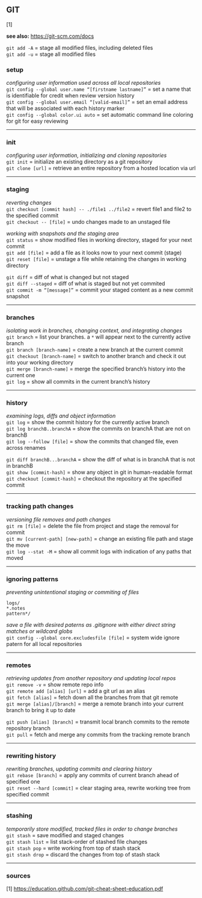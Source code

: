 
## GIT
[1]

**see also:** https://git-scm.com/docs

`git add -A` = stage all modified files, including deleted files  
`git add -u` = stage all modified files  

### setup

*configuring user information used across all local repositories*   
`git config --global user.name “[firstname lastname]”` = set a name that is identifiable for credit when review version history  
`git config --global user.email “[valid-email]”`       = set an email address that will be associated with each history marker  
`git config --global color.ui auto`                    = set automatic command line coloring for git for easy reviewing

---
### init

*configuring user information, initializing and cloning repositories*  
`git init`        = initialize an existing directory as a git repository  
`git clone [url]` = retrieve an entire repository from a hosted location via url

---
### staging

*reverting changes*  
`git checkout [commit hash] -- ./file1 ../file2` = revert file1 and file2 to the specified commit  
`git checkout -- [file]`                         = undo changes made to an unstaged file

*working with snapshots and the staging area*  
`git status`                = show modified files in working directory, staged for your next commit  
`git add [file]`            = add a file as it looks now to your next commit (stage)  
`git reset [file]`          = unstage a file while retaining the changes in working directory  

`git diff`                  = diff of what is changed but not staged  
`git diff --staged`         = diff of what is staged but not yet commited  
`git commit -m “[message]”` = commit your staged content as a new commit snapshot

---
### branches

*isolating work in branches, changing context, and integrating changes*  
`git branch`                 = list your branches. a `*` will appear next to the currently active branch  
`git branch [branch-name]`   = create a new branch at the current commit  
`git checkout [branch-name]` = switch to another branch and check it out into your working directory  
`git merge [branch-name]`    = merge the specified branch’s history into the current one  
`git log`                    = show all commits in the current branch’s history

---
### history

*examining logs, diffs and object information*  
`git log`                    = show the commit history for the currently active branch  
`git log branchB..branchA`   = show the commits on branchA that are not on branchB  
`git log --follow [file]`    = show the commits that changed file, even across renames  

`git diff branchB...branchA` = show the diff of what is in branchA that is not in branchB  
`git show [commit-hash]`     = show any object in git in human-readable format  
`git checkout [commit-hash]` = checkout the repository at the specified commit

---
### tracking path changes

*versioning file removes and path changes*  
`git rm [file]`                    = delete the file from project and stage the removal for commit  
`git mv [current-path] [new-path]` = change an existing file path and stage the move  
`git log --stat -M`                = show all commit logs with indication of any paths that moved

---
### ignoring patterns

*preventing unintentional staging or commiting of files*  
```
logs/
*.notes
pattern*/
```
*save a file with desired paterns as .gitignore with either direct string matches or wildcard globs*  
`git config --global core.excludesfile [file]` = system wide ignore patern for all local repositories

---
### remotes

*retrieving updates from another repository and updating local repos*  
`git remove -v`                = show remote repo info  
`git remote add [alias] [url]` = add a git url as an alias  
`git fetch [alias]`            = fetch down all the branches from that git remote  
`git merge [alias]/[branch]`   = merge a remote branch into your current branch to bring it up to date  

`git push [alias] [branch]`    = transmit local branch commits to the remote repository branch  
`git pull`                     = fetch and merge any commits from the tracking remote branch

---
### rewriting history

*rewriting branches, updating commits and clearing history*  
`git rebase [branch]`       = apply any commits of current branch ahead of specified one  
`git reset --hard [commit]` = clear staging area, rewrite working tree from specified commit

---
### stashing

*temporarily store modified, tracked files in order to change branches*  
`git stash`      = save modified and staged changes  
`git stash list` = list stack-order of stashed file changes  
`git stash pop`  = write working from top of stash stack  
`git stash drop` = discard the changes from top of stash stack

---
### sources

[1] https://education.github.com/git-cheat-sheet-education.pdf
